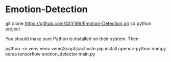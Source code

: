 # Emotion-Detection
git clone https://github.com/SSY199/Emotion-Detection.git
cd python project

You should make sure Python is installed on their system. Then:

python -m venv venv
venv\Scripts\activate 
pip install opencv-python numpy keras tensorflow
enotion_detector main.py
